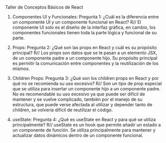 Taller de Conceptos Básicos de React

1.	Componentes UI y Funcionales:
Pregunta 1: ¿Cuál es la diferencia entre un componente UI y un componente funcional en React?
R// El componente UI solo es el diseño de la interfaz gráfica, en cambio, los componentes funcionales tienen toda la parte lógica y funcional de su parte.

2.	Props:
Pregunta 2: ¿Qué son las props en React y cuál es su propósito principal?
R// Los props son datos que se le pasan a un elemento JSX, de un componente padre a un componente hijo.
Su propósito principal es permitir la comunicación entre componentes y la reutilización de los mismos.

3.	Children Props:
Pregunta 3: ¿Qué son los children props en React y por qué no se recomienda su uso excesivo?
R// Son un tipo de prop especial que se utiliza para insertar un componente hijo a un componente padre.
No es recomendable su uso excesivo ya que puede ser difícil de mantener y se vuelve complicado, también por el manejo de su estructura, que puede verse afectada al utilizar y depender tanto de children, se volvería difícil de reutilizar el código.

4.	useState:
Pregunta 4: ¿Qué es useState en React y para qué se utiliza principalmente?
R// useState es un hook que permite añadir un estado a un componente de función.
Se utiliza principalmente para mantener y actualizar datos dinámicos dentro de un componente funcional.